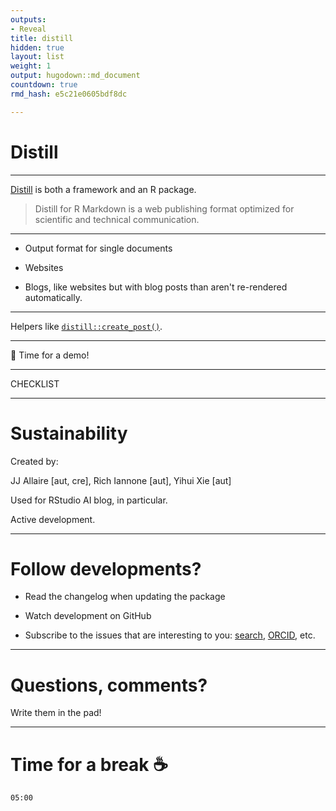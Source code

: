```yaml
---
outputs:
- Reveal
title: distill
hidden: true
layout: list
weight: 1
output: hugodown::md_document
countdown: true
rmd_hash: e5c21e0605bdf8dc

---
```


Distill
=======

------------------------------------------------------------------------

[Distill](rstudio.github.io/distill/) is both a framework and an R package.

> Distill for R Markdown is a web publishing format optimized for scientific and technical communication.

------------------------------------------------------------------------

-   Output format for single documents

-   Websites

-   Blogs, like websites but with blog posts than aren't re-rendered automatically.

------------------------------------------------------------------------

Helpers like [`distill::create_post()`](https://rdrr.io/pkg/distill/man/create_post.html).

------------------------------------------------------------------------

:train: Time for a demo!

------------------------------------------------------------------------

CHECKLIST

------------------------------------------------------------------------

Sustainability
==============

Created by:

<div class="highlight">

JJ Allaire \[aut, cre\], Rich Iannone \[aut\], Yihui Xie \[aut\]

</div>

Used for RStudio AI blog, in particular.

Active development.

------------------------------------------------------------------------

Follow developments?
====================

-   Read the changelog when updating the package

-   Watch development on GitHub

-   Subscribe to the issues that are interesting to you: [search](https://github.com/rstudio/distill/issues/9), [ORCID](https://github.com/rstudio/distill/issues/21), etc.

------------------------------------------------------------------------

Questions, comments?
====================

Write them in the pad!

------------------------------------------------------------------------

Time for a break :coffee:
=========================

<!--html_preserve-->

<div id="timer_5ee3a3da" class="countdown" style="top:100;left:0;" data-warnwhen="0">

<code class="countdown-time"><span class="countdown-digits minutes">05</span><span class="countdown-digits colon">:</span><span class="countdown-digits seconds">00</span></code>

</div>

<!--/html_preserve-->

